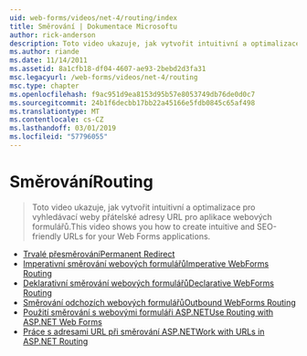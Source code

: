 ```yaml
---
uid: web-forms/videos/net-4/routing/index
title: Směrování | Dokumentace Microsoftu
author: rick-anderson
description: Toto video ukazuje, jak vytvořit intuitivní a optimalizace pro vyhledávací weby přátelské adresy URL pro aplikace webových formulářů.
ms.author: riande
ms.date: 11/14/2011
ms.assetid: 8a1cfb18-df04-4607-ae93-2bebd2d3fa31
msc.legacyurl: /web-forms/videos/net-4/routing
msc.type: chapter
ms.openlocfilehash: f9ac951d9ea8153d95b57e8053749db76de0d0c7
ms.sourcegitcommit: 24b1f6decbb17bb22a45166e5fdb0845c65af498
ms.translationtype: MT
ms.contentlocale: cs-CZ
ms.lasthandoff: 03/01/2019
ms.locfileid: "57796055"
---
```

<a name="routing"></a><span data-ttu-id="841d5-103">Směrování</span><span class="sxs-lookup"><span data-stu-id="841d5-103">Routing</span></span>
====================
> <span data-ttu-id="841d5-104">Toto video ukazuje, jak vytvořit intuitivní a optimalizace pro vyhledávací weby přátelské adresy URL pro aplikace webových formulářů.</span><span class="sxs-lookup"><span data-stu-id="841d5-104">This video shows you how to create intuitive and SEO-friendly URLs for your Web Forms applications.</span></span>


- [<span data-ttu-id="841d5-105">Trvalé přesměrování</span><span class="sxs-lookup"><span data-stu-id="841d5-105">Permanent Redirect</span></span>](aspnet-4-quick-hit-permanent-redirect.md)
- [<span data-ttu-id="841d5-106">Imperativní směrování webových formulářů</span><span class="sxs-lookup"><span data-stu-id="841d5-106">Imperative WebForms Routing</span></span>](aspnet-4-quick-hit-imperative-webforms-routing.md)
- [<span data-ttu-id="841d5-107">Deklarativní směrování webových formulářů</span><span class="sxs-lookup"><span data-stu-id="841d5-107">Declarative WebForms Routing</span></span>](aspnet-4-quick-hit-declarative-webforms-routing.md)
- [<span data-ttu-id="841d5-108">Směrování odchozích webových formulářů</span><span class="sxs-lookup"><span data-stu-id="841d5-108">Outbound WebForms Routing</span></span>](aspnet-4-quick-hit-outbound-webforms-routing.md)
- [<span data-ttu-id="841d5-109">Použití směrování s webovými formuláři ASP.NET</span><span class="sxs-lookup"><span data-stu-id="841d5-109">Use Routing with ASP.NET Web Forms</span></span>](how-do-i-use-routing-with-aspnet-web-forms.md)
- [<span data-ttu-id="841d5-110">Práce s adresami URL při směrování ASP.NET</span><span class="sxs-lookup"><span data-stu-id="841d5-110">Work with URLs in ASP.NET Routing</span></span>](how-do-i-work-with-urls-in-aspnet-routing.md)
